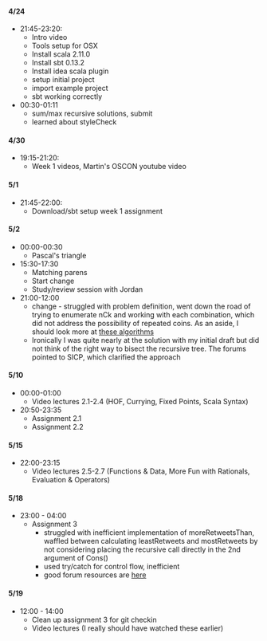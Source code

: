 #### 4/24

* 21:45-23:20:
	* Intro video
	* Tools setup for OSX
	* Install scala 2.11.0
	* Install sbt 0.13.2
	* Install idea scala plugin
	* setup initial project
	* import example project
	* sbt working correctly
* 00:30-01:11
	* sum/max recursive solutions, submit
	* learned about styleCheck

#### 4/30

* 19:15-21:20:
	* Week 1 videos, Martin's OSCON youtube video

#### 5/1

* 21:45-22:00:
	* Download/sbt setup week 1 assignment

#### 5/2

* 00:00-00:30
	* Pascal's triangle
* 15:30-17:30
	* Matching parens
	* Start change
	* Study/review session with Jordan
* 21:00-12:00
	* change - struggled with problem definition, went down the road of trying to enumerate nCk and working with each combination, which did not address the possibility of repeated coins. As an aside, I should look more at [these algorithms](http://stackoverflow.com/questions/127704/algorithm-to-return-all-combinations-of-k-elements-from-n)
	* Ironically I was quite nearly at the solution with my initial draft but did not think of the right way to bisect the recursive tree.  The forums pointed to SICP, which clarified the approach

#### 5/10
* 00:00-01:00
	* Video lectures 2.1-2.4 (HOF, Currying, Fixed Points, Scala Syntax)
* 20:50-23:35
	* Assignment 2.1
	* Assignment 2.2

#### 5/15
* 22:00-23:15
	* Video lectures 2.5-2.7 (Functions & Data, More Fun with Rationals, Evaluation & Operators)

#### 5/18
* 23:00 - 04:00
	* Assignment 3 
		- struggled with inefficient implementation of moreRetweetsThan, waffled between calculating leastRetweets and mostRetweets by not considering placing the recursive call directly in the 2nd argument of Cons()
		- used try/catch for control flow, inefficient
		- good forum resources are [here](https://class.coursera.org/progfun-004/forum/thread?thread_id=739)

#### 5/19
* 12:00 - 14:00
	* Clean up assignment 3 for git checkin
	* Video lectures (I really should have watched these earlier)
